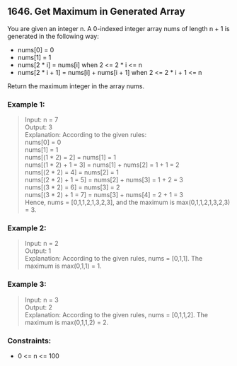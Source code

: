 ## 1646. Get Maximum in Generated Array

You are given an integer n. A 0-indexed integer array nums of length n + 1 is generated in the following way:

- nums[0] = 0
- nums[1] = 1
- nums[2 * i] = nums[i] when 2 <= 2 * i <= n
- nums[2 * i + 1] = nums[i] + nums[i + 1] when 2 <= 2 * i + 1 <= n

Return the maximum integer in the array nums​​​.

### Example 1:

> Input: n = 7<br/>
> Output: 3<br/>
> Explanation: According to the given rules:<br/>
>   nums[0] = 0<br/>
>   nums[1] = 1<br/>
>   nums[(1 * 2) = 2] = nums[1] = 1<br/>
>   nums[(1 * 2) + 1 = 3] = nums[1] + nums[2] = 1 + 1 = 2<br/>
>   nums[(2 * 2) = 4] = nums[2] = 1<br/>
>   nums[(2 * 2) + 1 = 5] = nums[2] + nums[3] = 1 + 2 = 3<br/>
>   nums[(3 * 2) = 6] = nums[3] = 2<br/>
>   nums[(3 * 2) + 1 = 7] = nums[3] + nums[4] = 2 + 1 = 3<br/>
> Hence, nums = [0,1,1,2,1,3,2,3], and the maximum is max(0,1,1,2,1,3,2,3) = 3.

### Example 2:

> Input: n = 2<br/>
> Output: 1<br/>
> Explanation: According to the given rules, nums = [0,1,1]. The maximum is max(0,1,1) = 1.<br/>

### Example 3:

> Input: n = 3<br/>
> Output: 2<br/>
> Explanation: According to the given rules, nums = [0,1,1,2]. The maximum is max(0,1,1,2) = 2.<br/>
 
### Constraints:

- 0 <= n <= 100